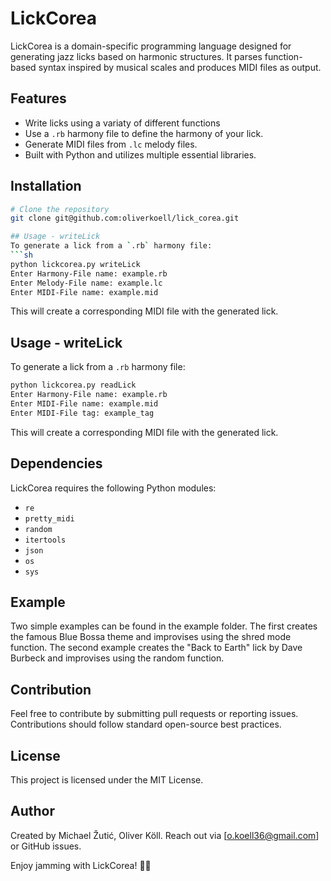 # LickCorea

LickCorea is a domain-specific programming language designed for generating jazz licks based on harmonic structures. It parses function-based syntax inspired by musical scales and produces MIDI files as output.

## Features
- Write licks using a variaty of different functions
- Use a `.rb` harmony file to define the harmony of your lick.
- Generate MIDI files from `.lc` melody files.
- Built with Python and utilizes multiple essential libraries.

## Installation
```sh
# Clone the repository
git clone git@github.com:oliverkoell/lick_corea.git

## Usage - writeLick
To generate a lick from a `.rb` harmony file:
```sh
python lickcorea.py writeLick
Enter Harmony-File name: example.rb
Enter Melody-File name: example.lc
Enter MIDI-File name: example.mid
```
This will create a corresponding MIDI file with the generated lick.

## Usage - writeLick
To generate a lick from a `.rb` harmony file:
```sh
python lickcorea.py readLick
Enter Harmony-File name: example.rb
Enter MIDI-File name: example.mid
Enter MIDI-File tag: example_tag
```
This will create a corresponding MIDI file with the generated lick.


## Dependencies
LickCorea requires the following Python modules:
- `re`
- `pretty_midi`
- `random`
- `itertools`
- `json`
- `os`
- `sys`

## Example
Two simple examples can be found in the example folder. The first creates the famous Blue Bossa theme and improvises using the shred mode function. The second example creates the "Back to Earth" lick by Dave Burbeck and improvises using the random function.

## Contribution
Feel free to contribute by submitting pull requests or reporting issues. Contributions should follow standard open-source best practices.

## License
This project is licensed under the MIT License.

## Author
Created by Michael Žutić, Oliver Köll. Reach out via [o.koell36@gmail.com] or GitHub issues.

Enjoy jamming with LickCorea! 🎷🎶

